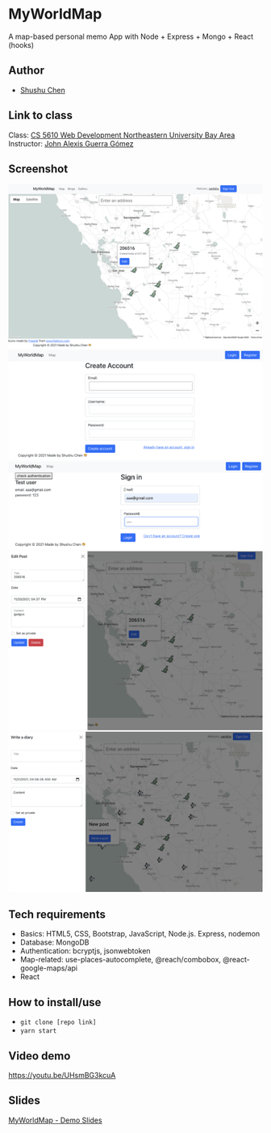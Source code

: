 # MyWorldMap

A map-based personal memo App with Node + Express + Mongo + React (hooks)

## Author

- [Shushu Chen](https://vanishima.github.io/index.html)

## Link to class

Class: [CS 5610 Web Development Northeastern University Bay Area](https://johnguerra.co/classes/webDevelopment_fall_2021/)  
Instructor: [John Alexis Guerra Gómez](https://johnguerra.co/)

## Screenshot

![MyWorldMap demo](https://github.com/vanishima/MyWorldMap/blob/main/demo/map.png?raw=true)
![MyWorldMap demo](https://github.com/vanishima/MyWorldMap/blob/main/demo/register.png?raw=true)
![MyWorldMap demo](https://github.com/vanishima/MyWorldMap/blob/main/demo/login.png?raw=true)
![MyWorldMap demo](https://github.com/vanishima/MyWorldMap/blob/main/demo/editPost.png?raw=true)
![MyWorldMap demo](https://github.com/vanishima/MyWorldMap/blob/main/demo/createPost.png?raw=true)

## Tech requirements

- Basics: HTML5, CSS, Bootstrap, JavaScript, Node.js. Express, nodemon
- Database: MongoDB
- Authentication: bcryptjs, jsonwebtoken
- Map-related: use-places-autocomplete, @reach/combobox, @react-google-maps/api
- React

## How to install/use

- `git clone [repo link]`
- `yarn start`

## Video demo

https://youtu.be/UHsmBG3kcuA

## Slides

[MyWorldMap - Demo Slides](https://docs.google.com/presentation/d/1YWO2BhOK9eBZhFptax2Dc68FTBAMlQ1yOyuQYALaq44/edit?usp=sharing)
